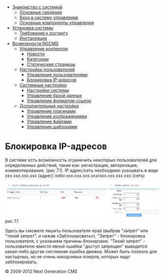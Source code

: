 -   [Знакомство с системой]()
    -   [Основные сведения](about.html)
    -   [Вход в систему управления](enter.html)
    -   [Основные компоненты управления](components.html)
-   [Установка системы]()
    -   [Требования к хостингу](hosting.html)
    -   [Инсталляция](installation.html)
-   [Возможности NGCMS]()
    -   [Управление контентом]()
        -   [Новости](news.html)
        -   [Категории](catigories.html)
        -   [Статические страницы](static.html)
    -   [Настройки пользователей]()
        -   [Управление пользователями](users.html)
        -   [Блокировка IP-адресов](ipban.html)
    -   [Системные настройки]()
        -   [Настройки системы](config.html)
        -   [Управление базой данных](dbo.html)
        -   [Управление форматом ссылок](urls.html)
    -   [Дополнительные настройки]()
        -   [Управление плагинами](plugins.html)
        -   [Управление изображениями](images.html)
        -   [Управление файлами](files.html)
        -   [Управление шаблонами](templates.html)

Блокировка IP-адресов
=====================

В системе есть возможность ограничить некоторых пользователей для определенных действий, такие как: регистрация, авторизация, комментирование. (рис 7.1).
 IP адрес/сеть необходимо указывать в виде xxx.xxx.xxx.xxx (адрес) либо xxx.xxx.xxx.xxx/xxx.xxx.xxx.xxx (сеть)

![](images/screenshots/ipban_1.png)
рис 7.1

Здесь вы сможете лишить пользователя прав (выбрав "запрет" или "тихий запрет", и нажав «Заблокировать»).
 "Запрет" - блокировка пользователя, с указанием причины блокировки.
 "Тихий запрет" - пользователю вместо явной ошибки "доступ запрещен" выводится какая-либо другая системная ошибка движка.
 Может быть полезно для настырных, но не очень находчивых юзеров, которых надо заблокировать.

© 2008-2012 Next Generation CMS
